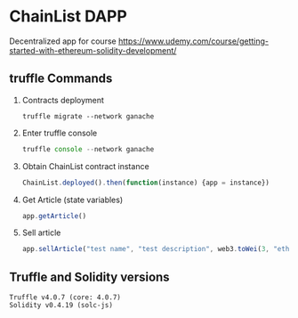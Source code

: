 # ChainList DAPP

Decentralized app for course https://www.udemy.com/course/getting-started-with-ethereum-solidity-development/

## truffle Commands

1. Contracts deployment
    ```
    truffle migrate --network ganache
    ```

2. Enter truffle console
    ```javascript
    truffle console --network ganache
    ```

3. Obtain ChainList contract instance
    ```javascript
    ChainList.deployed().then(function(instance) {app = instance})
    ```

4. Get Article (state variables)
    ```javascript
    app.getArticle()
    ```

5. Sell article
    ```javascript
    app.sellArticle("test name", "test description", web3.toWei(3, "ether"), {from: web3.eth.accounts[1]})
    ```
## Truffle and Solidity versions

    Truffle v4.0.7 (core: 4.0.7)
    Solidity v0.4.19 (solc-js)
